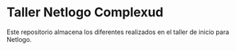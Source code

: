 # Taller Netlogo Complexud

Este repositorio almacena los diferentes realizados en el taller de inicio para Netlogo.
